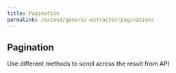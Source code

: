 ```yaml
---
title: Pagination
permalink: /extend/generic-extractor/pagination/
---
```


## Pagination
Use different methods to scroll across the result from API
